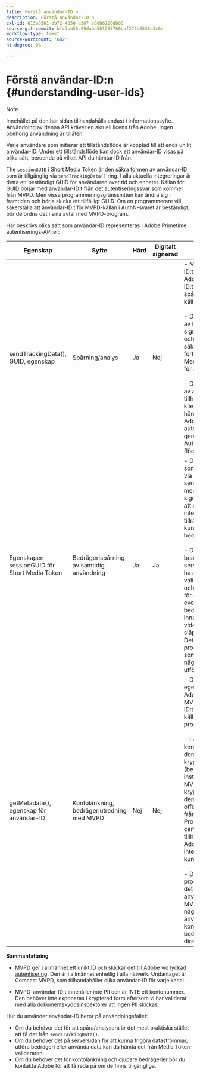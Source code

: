 ```yaml
---
title: Förstå användar-ID:n
description: Förstå användar-ID:n
exl-id: 813a8501-db72-4850-a387-c8db6120db80
source-git-commit: bfc3ba55c99daba561255760baf273b6538a3c6e
workflow-type: tm+mt
source-wordcount: '602'
ht-degree: 0%

---
```


# Förstå användar-ID:n {#understanding-user-ids}

>[!NOTE]
>
>Innehållet på den här sidan tillhandahålls endast i informationssyfte. Användning av denna API kräver en aktuell licens från Adobe. Ingen obehörig användning är tillåten.

Varje användare som initierar ett tillståndsflöde är kopplad till ett enda unikt användar-ID. Under ett tillståndsflöde kan dock ett användar-ID visas på olika sätt, beroende på vilket API du hämtar ID från.

The `sessionGUID` i Short Media Token är den säkra formen av användar-ID som är tillgänglig via `sendTrackingData()` ring. I alla aktuella integreringar är detta ett beständigt GUID för användaren över tid och enheter. Källan för GUID börjar med användar-ID:t från det autentiseringssvar som kommer från MVPD. Men vissa programmeringsgränssnitten kan ändra sig i framtiden och börja skicka ett tillfälligt GUID. Om en programmerare vill säkerställa att användar-ID:t för MVPD-källan i AuthN-svaret är beständigt, bör de ordna det i sina avtal med MVPD-program.

Här beskrivs olika sätt som användar-ID representeras i Adobe Primetime autentiserings-API:er:

| Egenskap | Syfte | Hård | Digitalt signerad | Beskrivning |
| --- | --- | --- | --- | --- |
| sendTrackingData(), GUID, egenskap | Spårning/analys | Ja | Nej | - MVPD-användar-ID:t, hashas av Adobe. Användar-ID:t går inte att spåra tillbaka till källan till MVPD. </br> </br> - Den här formen av ID:t har inte signerats digitalt och är därför inte säker för att förhindra bedrägeri. Men det räcker bra för analyser.  </br> </br> - Den här formen av användar-ID tillhandahålls på klientsidan för alla händelser som Adobe Primetime-autentisering genererar i AuthN/AuthZ-flödet. |
| Egenskapen sessionGUID för Short Media Token | Bedrägerispårning av samtidig användning | Ja | Ja | - Detta är samma som användar-ID:t via sendTrackingData(), men det här signeras digitalt för att skydda dess integritet och är tillräckligt bra för att kunna användas för bedrägerispårning. </br> </br> - Den är avsedd att bearbetas på serversidan efter att ha använt vårt valideringsbibliotek och kan analyseras för att upptäcka eventuella bedrägerimönster innan videoströmmen släpps till klienten.  Det är programmeraren som bestämmer om något av detta ska utföras. |
| getMetadata(), egenskap för användar-ID | Kontolänkning, bedrägeriutredning med MVPD | Nej | Nej | - Den här egenskapen gör att Adobe kan visa MVPD-användar-ID:t för den faktiska källan för programmeraren. </br> </br> - I Adobe konfiguration kan den anges som krypterad eller inte (beroende på inställningen för MVPD). Om den är krypterad krypteras den med den offentliga nyckeln från Programmerarens certifikat som tillhandahålls Adobe, så att den inte visas tydligt för kunden. </br> </br> - Detta ger programmeraren det faktiska användar-ID:t från MVPD, så det är något som kan användas för kontolänkning eller bedrägeriutredning direkt med MVPD. |


**Sammanfattning**

* MVPD ger i allmänhet ett unikt ID <u>och skickar det till Adobe vid lyckad autentisering</u>. Den är i allmänhet enhetlig i alla nätverk. Undantaget är Comcast MVPD, som tillhandahåller olika användar-ID för varje kanal.

* MVPD-användar-ID:t innehåller inte PII och är INTE ett kontonummer. Den behöver inte exponeras i krypterad form eftersom vi har validerat med alla dokumentskyddsinspektörer att ingen PII skickas.

Hur du använder användar-ID beror på användningsfallet:

* Om du behöver det för att spåra/analysera är det mest praktiska stället att få det från `sendTrackingData()`.
* Om du behöver det på serversidan för att kunna frigöra dataströmmar, utföra bedrägeri eller använda data kan du hämta det från Media Token-valideraren.
* Om du behöver det för kontolänkning och djupare bedrägerier bör du kontakta Adobe för att få reda på om de finns tillgängliga.
